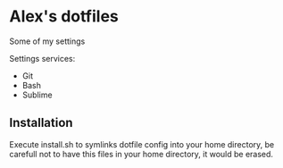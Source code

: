 # Alex's dotfiles

Some of my settings

Settings services:

- Git
- Bash
- Sublime


## Installation

Execute install.sh to symlinks dotfile config into your home directory, be carefull not to have this files in your home directory, it would be erased.
